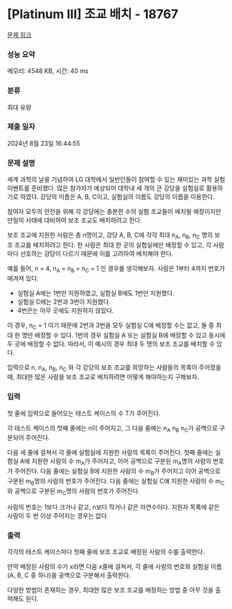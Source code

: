 # [Platinum III] 조교 배치 - 18767 

[문제 링크](https://www.acmicpc.net/problem/18767) 

### 성능 요약

메모리: 4548 KB, 시간: 40 ms

### 분류

최대 유량

### 제출 일자

2024년 8월 23일 16:44:55

### 문제 설명

<p>세계 과학의 날을 기념하여 LG 대학에서 일반인들이 참여할 수 있는 재미있는 과학 실험 이벤트를 준비했다. 많은 참가자가 예상되어 대학내 세 개의 큰 강당을 실험실로 활용하기로 하였다. 강당의 이름은 A, B, C이고, 실험실의 이름도 강당의 이름을 이용한다.</p>

<p>참여자 모두의 안전을 위해 각 강당에는 충분한 수의 실험 조교들이 배치될 예정이지만 만일의 사태에 대비하여 보조 조교도 배치하려고 한다.</p>

<p>보조 조교에 지원한 사람은 총 n명이고, 강당 A, B, C에 각각 최대 n<sub>A</sub>, n<sub>B</sub>, n<sub>C</sub> 명의 보조 조교를 배치하려고 한다. 한 사람은 최대 한 곳의 실험실에만 배정할 수 있고, 각 사람마다 선호하는 강당이 다르기 때문에 이를 고려하여 배치해야 한다.</p>

<p>예를 들어, n = 4, n<sub>A</sub> = n<sub>B</sub> = n<sub>C</sub> = 1 인 경우를 생각해보자. 사람은 1부터 4까지 번호가 매겨져 있다.</p>

<ul>
	<li>실험실 A에는 1번만 지원하였고, 실험실 B에도 1번만 지원했다. </li>
	<li>실험실 C에는 2번과 3번이 지원했다.</li>
	<li>4번은는 아무 곳에도 지원하지 않았다.</li>
</ul>

<p>이 경우, n<sub>C</sub> = 1 이기 때문에 2번과 3번을 모두 실험실 C에 배정할 수는 없고, 둘 중 최대 한 명만 배정할 수 있다. 1번의 경우 실험실 A 또는 실험실 B에 배정할 수 있고 동시에 두 곳에 배정할 수 없다. 따라서, 이 예시의 경우 최대 두 명의 보조 조교를 배치할 수 있다.</p>

<p>입력으로 n, n<sub>A</sub>, n<sub>B</sub>, n<sub>C</sub> 와 각 강당의 보조 조교를 희망하는 사람들의 목록이 주어졌을 때, 최대한 많은 사람을 보조 조교로 배치하려면 어떻게 해야하는지 구해보자.</p>

### 입력 

 <p>첫 줄에 입력으로 들어오는 테스트 케이스의 수 T가 주어진다.</p>

<p>각 테스트 케이스의 첫째 줄에는 n이 주어지고, 그 다음 줄에는 n<sub>A</sub> n<sub>B</sub> n<sub>C</sub>가 공백으로 구분되어 주어진다.</p>

<p>다음 세 줄에 걸쳐서 각 줄에 실험실에 지원한 사람의 목록이 주어진다. 첫째 줄에는 실험실 A에 지원한 사람의 수 m<sub>A</sub>가 주어지고, 이어 공백으로 구분된 m<sub>A</sub>명의 사람의 번호가 주어진다. 다음 줄에는 실험실 B에 지원한 사람의 수 m<sub>B</sub>가 주어지고 이어 공백으로 구분된 m<sub>B</sub>명의 사람의 번호가 주어진다. 다음 줄에는 실험실 C에 지원한 사람의 수 m<sub>C</sub>와 공백으로 구분된 m<sub>C</sub>명의 사람의 번호가 주어진다.</p>

<p>사람의 번호는 1보다 크거나 같고, n보다 작거나 같은 자연수이다. 지원자 목록에 같은 사람이 두 번 이상 주어지는 경우는 없다.</p>

### 출력 

 <p>각각의 테스트 케이스마다 첫째 줄에 보조 조교로 배정된 사람의 수를 출력한다. </p>

<p>만약 배정된 사람의 수가 x라면 다음 x줄에 걸쳐서, 각 줄에 사람의 번호와 실험실 이름(A, B, C 중 하나)을 공백으로 구분해서 출력한다.</p>

<p>다양한 방법이 존재하는 경우, 최대한 많은 보조 조교를 배정하는 방법 중 아무 것을 출력해도 된다.</p>

